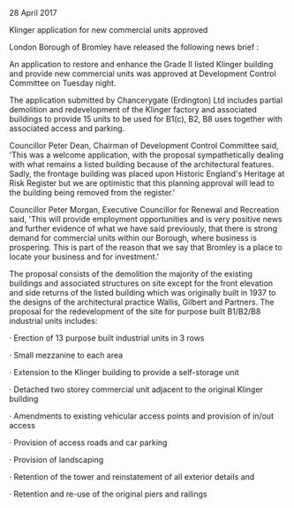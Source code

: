 28 April 2017

Klinger application for new commercial units approved

London Borough of Bromley have released the following news brief :

An application to restore and enhance the Grade II listed Klinger building and provide new commercial units was approved at Development Control Committee on Tuesday night.

The application submitted by Chancerygate (Erdington) Ltd includes partial demolition and redevelopment of the Klinger factory and associated buildings to provide 15 units to be used for B1(c), B2, B8 uses together with associated access and parking.

Councillor Peter Dean, Chairman of Development Control Committee said, 'This was a welcome application, with the proposal sympathetically dealing with what remains a listed building because of the architectural features. Sadly, the frontage building was placed upon Historic England's Heritage at Risk Register but we are optimistic that this planning approval will lead to the building being removed from the register.'

Councillor Peter Morgan, Executive Councillor for Renewal and Recreation said, 'This will provide employment opportunities and is very positive news and further evidence of what we have said previously, that there is strong demand for commercial units within our Borough, where business is prospering. This is part of the reason that we say that Bromley is a place to locate your business and for investment.'

The proposal consists of the demolition the majority of the existing buildings and associated structures on site except for the front elevation and side returns of the listed building which was originally built in 1937 to the designs of the architectural practice Wallis, Gilbert and Partners. The proposal for the redevelopment of the site for purpose built B1/B2/B8 industrial units includes:

· Erection of 13 purpose built industrial units in 3 rows

· Small mezzanine to each area

· Extension to the Klinger building to provide a self-storage unit

· Detached two storey commercial unit adjacent to the original Klinger building

· Amendments to existing vehicular access points and provision of in/out access

· Provision of access roads and car parking

· Provision of landscaping

· Retention of the tower and reinstatement of all exterior details and

· Retention and re-use of the original piers and railings
